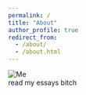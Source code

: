 ```yaml
---
permalink: /
title: "About"
author_profile: true
redirect_from: 
  - /about/
  - /about.html
--- 
```

![Me](https://i.nuuls.com/VXcJN.gif)\
read my essays bitch
